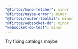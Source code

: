 ```yaml
---
"@firtoz/hono-fetcher": minor
"@firtoz/maybe-error": minor
"@firtoz/router-toolkit": minor
"@firtoz/websocket-do": minor
"websocket-do-test": minor
---
```


Try fixing catalogs maybe
